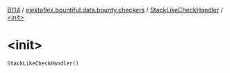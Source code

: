 [B114](../../index.md) / [ejektaflex.bountiful.data.bounty.checkers](../index.md) / [StackLikeCheckHandler](index.md) / [&lt;init&gt;](./-init-.md)

# &lt;init&gt;

`StackLikeCheckHandler()`
